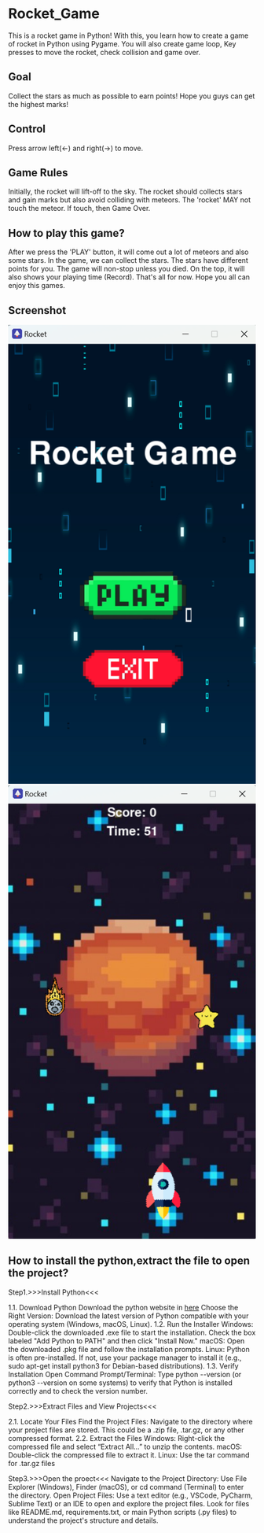 # Rocket_Game
This is a rocket game in Python! With this, you learn how to create a game of rocket in Python using Pygame. You will also create game loop, Key presses to move the rocket, check collision and game over.

## Goal
Collect the stars as much as possible to earn points! Hope you guys can get the highest marks!

## Control
Press arrow left(←) and right(→) to move. 

## Game Rules
Initially, the rocket will lift-off to the sky. The rocket should collects stars and gain marks but also avoid colliding with meteors. The 'rocket' MAY not touch the meteor. If touch, then Game Over.

## How to play this game?
After we press the 'PLAY' button, it will come out a lot of meteors and also some stars. In the game, we can collect the stars. The stars have different points for you. The game will non-stop unless you died. On the top, it will also shows your playing time (Record). That's all for now. Hope you all can enjoy this games.

## Screenshot
![Tittle_screen](https://raw.githubusercontent.com/Yi6933/Rocket_Game/main/Screenshot/Main_Page.png)
![Gameplay](https://raw.githubusercontent.com/Yi6933/Rocket_Game/main/Screenshot/Gameplay.png)

## How to install the python,extract the file to open the project?
Step1.>>>Install Python<<<

1.1. Download Python
Download the python website in [here](https://www.python.org/downloads/)
Choose the Right Version: Download the latest version of Python compatible with your operating system (Windows, macOS, Linux).
1.2. Run the Installer
Windows: Double-click the downloaded .exe file to start the installation. Check the box labeled "Add Python to PATH" and then click "Install Now."
macOS: Open the downloaded .pkg file and follow the installation prompts.
Linux: Python is often pre-installed. If not, use your package manager to install it (e.g., sudo apt-get install python3 for Debian-based distributions).
1.3. Verify Installation
Open Command Prompt/Terminal: Type python --version (or python3 --version on some systems) to verify that Python is installed correctly and to check the version number.

Step2.>>>Extract Files and View Projects<<<

2.1. Locate Your Files
Find the Project Files: Navigate to the directory where your project files are stored. This could be a .zip file, .tar.gz, or any other compressed format.
2.2. Extract the Files
Windows: Right-click the compressed file and select “Extract All…” to unzip the contents.
macOS: Double-click the compressed file to extract it.
Linux: Use the tar command for .tar.gz files

Step3.>>>Open the proect<<<
Navigate to the Project Directory: Use File Explorer (Windows), Finder (macOS), or cd command (Terminal) to enter the directory.
Open Project Files: Use a text editor (e.g., VSCode, PyCharm, Sublime Text) or an IDE to open and explore the project files. Look for files like README.md, requirements.txt, or main Python scripts (.py files) to understand the project's structure and details.


